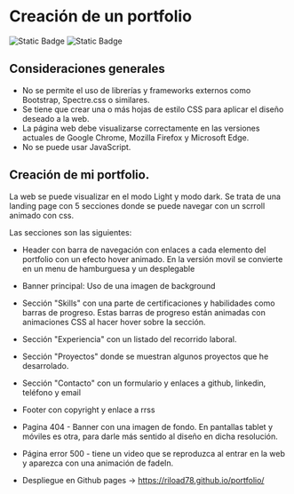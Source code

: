 # Creación de un portfolio
![Static Badge](https://img.shields.io/badge/HTML-8A2BE2)
![Static Badge](https://img.shields.io/badge/CSS-CC79FC)


## Consideraciones generales
- No se permite el uso de librerías y frameworks externos como Bootstrap, Spectre.css o similares.
- Se tiene que crear una o más hojas de estilo CSS para aplicar el diseño deseado a la web.
- La página web debe visualizarse correctamente en las versiones actuales de Google Chrome, Mozilla Firefox y Microsoft Edge.
- No se puede usar JavaScript.


## Creación de mi portfolio.
La web se puede visualizar en el modo Light y modo dark. Se trata de una landing page con 5 secciones donde se puede navegar con un scrroll animado con css.

Las secciones son las siguientes:

- Header con barra de navegación con enlaces a cada elemento del portfolio con un efecto hover animado. En la versión movil se convierte en un menu de hamburguesa y un desplegable

- Banner principal: Uso de una imagen de background 

- Sección "Skills" con una parte de certificaciones y habilidades como barras de progreso. Estas barras de progreso están animadas con animaciones CSS al hacer hover sobre la sección.

- Sección "Experiencia" con un listado del recorrido laboral.

- Sección "Proyectos" donde se muestran algunos proyectos que he desarrolado.

- Sección "Contacto" con un formulario y enlaces a github, linkedin, teléfono y email

- Footer con copyright y enlace a rrss

- Pagina 404 - Banner con una imagen de fondo. En pantallas tablet y móviles es otra, para darle más sentido al diseño en dicha resolución.

- Página error 500 - tiene un video que se reproduzca al entrar en la web y aparezca con una animación de fadeIn.

- Despliegue en Github pages -> https://riload78.github.io/portfolio/
